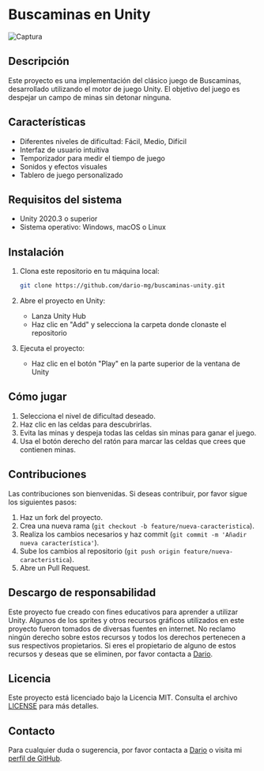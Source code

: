 # Buscaminas en Unity

![Captura](https://github.com/user-attachments/assets/c3687da0-4768-402d-b04a-58fa102a5bb4)


## Descripción

Este proyecto es una implementación del clásico juego de Buscaminas, desarrollado utilizando el motor de juego Unity. El objetivo del juego es despejar un campo de minas sin detonar ninguna.

## Características

- Diferentes niveles de dificultad: Fácil, Medio, Difícil
- Interfaz de usuario intuitiva
- Temporizador para medir el tiempo de juego
- Sonidos y efectos visuales
- Tablero de juego personalizado

## Requisitos del sistema

- Unity 2020.3 o superior
- Sistema operativo: Windows, macOS o Linux

## Instalación

1. Clona este repositorio en tu máquina local:

    ```bash
    git clone https://github.com/dario-mg/buscaminas-unity.git
    ```

2. Abre el proyecto en Unity:

    - Lanza Unity Hub
    - Haz clic en "Add" y selecciona la carpeta donde clonaste el repositorio

3. Ejecuta el proyecto:

    - Haz clic en el botón "Play" en la parte superior de la ventana de Unity

## Cómo jugar

1. Selecciona el nivel de dificultad deseado.
2. Haz clic en las celdas para descubrirlas.
3. Evita las minas y despeja todas las celdas sin minas para ganar el juego.
4. Usa el botón derecho del ratón para marcar las celdas que crees que contienen minas.

## Contribuciones

Las contribuciones son bienvenidas. Si deseas contribuir, por favor sigue los siguientes pasos:

1. Haz un fork del proyecto.
2. Crea una nueva rama (`git checkout -b feature/nueva-caracteristica`).
3. Realiza los cambios necesarios y haz commit (`git commit -m 'Añadir nueva característica'`).
4. Sube los cambios al repositorio (`git push origin feature/nueva-caracteristica`).
5. Abre un Pull Request.

## Descargo de responsabilidad

Este proyecto fue creado con fines educativos para aprender a utilizar Unity. Algunos de los sprites y otros recursos gráficos utilizados en este proyecto fueron tomados de diversas fuentes en internet. No reclamo ningún derecho sobre estos recursos y todos los derechos pertenecen a sus respectivos propietarios. Si eres el propietario de alguno de estos recursos y deseas que se eliminen, por favor contacta a [Dario](mailto:dariomggr@gmail.com).

## Licencia

Este proyecto está licenciado bajo la Licencia MIT. Consulta el archivo [LICENSE](LICENSE) para más detalles.

## Contacto

Para cualquier duda o sugerencia, por favor contacta a [Dario](mailto:dariomggr@gmail.com) o visita mi [perfil de GitHub](https://github.com/dario-mg).

